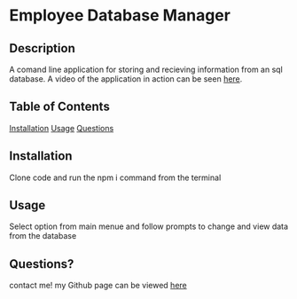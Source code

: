 # Employee Database Manager 

## Description
A comand line application for storing and recieving information from an sql database.
A video of the application in action can be seen [here](https://drive.google.com/file/d/14Dfxtap2Ji705srtPtor9xtGtvN1Az0z/view).

## Table of Contents
[Installation](#installation)
[Usage](#usage)
[Questions](#questions)

## Installation
Clone code and run the npm i command from the terminal

## Usage
Select option from main menue and follow prompts to change and view data from the database

## Questions?
contact me!
my Github page can be viewed [here](https://github.com/palminski)

